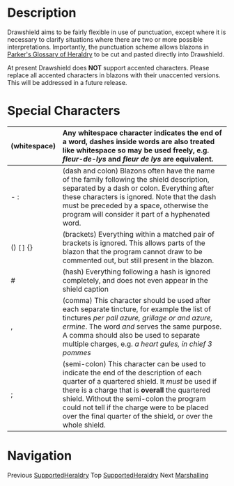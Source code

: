 # Description #

Drawshield aims to be fairly flexible in use of punctuation, except
where it is necessary to clarify situations where there are two
or more possible interpretations.
Importantly, the punctuation scheme allows blazons in
[Parker's Glossary of Heraldry](http://www.heraldsnet.org/saitou/parker/) to be cut and pasted directly into Drawshield.

At present Drawshield does **NOT** support accented characters. Please replace all accented characters in blazons with their unaccented versions. This will be addressed in a future release.


# Special Characters #

| (whitespace) | Any whitespace character indicates the end of a word, dashes inside       words are also treated like whitespace so may be used freely, e.g. <em>fleur-de-lys</em>       and <em>fleur de lys</em> are equivalent. |
|:-------------|:-------------------------------------------------------------------------------------------------------------------------------------------------------------------------------------------------------------------|
| - : | (dash and colon) Blazons often have the name of the family following the shield description, separated by a dash or colon. Everything after these characters is ignored. Note that the dash must be preceded by a space, otherwise the program will consider it part of a hyphenated word. |
| () `[]` {} | (brackets) Everything within a matched pair of brackets is ignored. This allows parts of the blazon that the program cannot draw to be commented out, but still present in the blazon. |
| # | (hash) Everything following a hash is ignored completely, and does not even appear in the shield caption |
| , | (comma) This character should be used after each separate tincture, for example 	  the list of tinctures <em>per pall azure, grillage or and azure, ermine</em>. The word 	  <em>and</em> serves the same purpose. A comma should also be used to separate multiple charges, e.g. <em>a heart gules, in chief 3 pommes</em> |
| ; | (semi-colon) This character can be used to indicate the end of the 	  description of each quarter of a quartered shield. It <em>must</em> be used if there is a charge that is <strong>overall</strong> the quartered shield. Without the semi-colon the program could not tell if the charge were to be placed over the final quarter of the shield, or over the whole shield.|

# Navigation #

Previous [SupportedHeraldry](SupportedHeraldry.md) Top [SupportedHeraldry](SupportedHeraldry.md) Next [Marshalling](Marshalling.md)